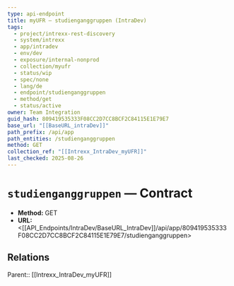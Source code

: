 ```yaml
---
type: api-endpoint
title: myUFR — studienganggruppen (IntraDev)
tags:
  - project/intrexx-rest-discovery
  - system/intrexx
  - app/intradev
  - env/dev
  - exposure/internal-nonprod
  - collection/myufr
  - status/wip
  - spec/none
  - lang/de
  - endpoint/studienganggruppen
  - method/get
  - status/active
owner: Team Integration
guid_hash: 809419535333F08CC2D7CC8BCF2C84115E1E79E7
base_url: "[[BaseURL_intraDev]]"
path_prefix: /api/app
path_entities: /studienganggruppen
method: GET
collection_ref: "[[Intrexx_IntraDev_myUFR]]"
last_checked: 2025-08-26
---
```



# `studienganggruppen` — Contract
- **Method:** GET
- **URL:** <[[API_Endpoints/IntraDev/BaseURL_IntraDev]]/api/app/809419535333F08CC2D7CC8BCF2C84115E1E79E7/studienganggruppen>

## Relations
Parent:: [[Intrexx_IntraDev_myUFR]]
